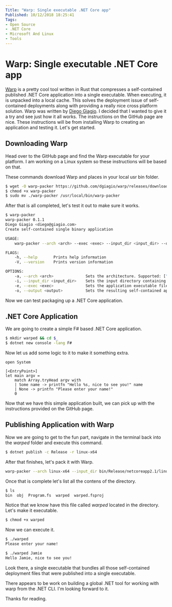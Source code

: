 ```yaml
---
Title: "Warp: Single executable .NET Core app"
Published: 10/12/2018 18:25:41
Tags: 
- Open Source
- .NET Core
- Microsoft And Linux
- Tools
---
```

# Warp: Single executable .NET Core app

[Warp](https://github.com/dgiagio/warp) is a pretty cool tool written in Rust that compresses a self-contained published .NET Core application into a single executable. When executing, it is unpacked into a local cache. This solves the deployment issue of self-contained deployments along with providing a really nice cross platform solution. Warp was written by [Diego Giagio](https://github.com/dgiagio). I decided that I wanted to give it a try and see just how it all works. The instructions on the GitHub page are nice. These instructions will be from installing Warp to creating an application and testing it. Let's get started.

## Downloading Warp

Head over to the GitHub page and find the Warp executable for your platform. I am working on a Linux system so these instructions will be based on that.

These commands download Warp and places in your local usr bin folder.

```Bash
$ wget -O warp-packer https://github.com/dgiagio/warp/releases/download/v0.1.1/linux-x64.warp-packer
$ chmod +x warp-packer
$ sudo mv ./warp-packer /usr/local/bin/warp-packer
```

After that is all completed, let's test it out to make sure it works.

```Bash
$ warp-packer
warp-packer 0.1.1
Diego Giagio <diego@giagio.com>
Create self-contained single binary application

USAGE:
    warp-packer --arch <arch> --exec <exec> --input_dir <input_dir> --output <output>

FLAGS:
    -h, --help       Prints help information
    -V, --version    Prints version information

OPTIONS:
    -a, --arch <arch>              Sets the architecture. Supported: ["linux-x64", "windows-x64", "macos-x64"]
    -i, --input_dir <input_dir>    Sets the input directory containing the application and dependencies
    -e, --exec <exec>              Sets the application executable file name
    -o, --output <output>          Sets the resulting self-contained application file name
```

Now we can test packaging up a .NET Core application.

## .NET Core Application

We are going to create a simple F# based .NET Core application.

```Bash
$ mkdir warped && cd $_
$ dotnet new console -lang F#
```

Now let us add some logic to it to make it something extra.

```F#
open System

[<EntryPoint>]
let main argv =
    match Array.tryHead argv with
    | Some name -> printfn "Hello %s, nice to see you!" name
    | None -> printfn "Please enter your name!"
    0
```

Now that we have this simple application built, we can pick up with the instructions provided on the GitHub page.

## Publishing Application with Warp

Now we are going to get to the fun part, navigate in the terminal back into the *warped* folder and execute this command.

```Bash
$ dotnet publish -c Release -r linux-x64
```

After that finishes, let's pack it with Warp.

```Bash
warp-packer --arch linux-x64 --input_dir bin/Release/netcoreapp2.1/linux-x64/publish --exec warped --output warped
```

Once that is complete let's list all the contens of the directory.

```Bash
$ ls
bin  obj  Program.fs  warped  warped.fsproj
```

Notice that we know have this file called *warped* located in the directory. Let's make it executable.

```Bash
$ chmod +x warped
```

Now we can execute it.

```Bash
$ ./warped
Please enter your name!

$ ./warped Jamie
Hello Jamie, nice to see you!
```

Look there, a single executable that bundles all those self-contained deployment files that were published into a single executable.

There appears to be work on building a global .NET tool for working with warp from the .NET CLI. I'm looking forward to it.

Thanks for reading.